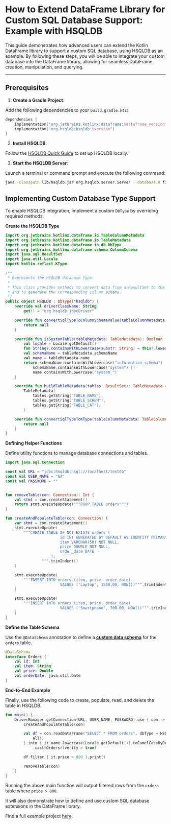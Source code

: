 [//]: # (title: How to Extend DataFrame Library for Custom SQL Database Support: Example with HSQLDB)

# How to Extend DataFrame Library for Custom SQL Database Support: Example with HSQLDB

This guide demonstrates how advanced users can extend the Kotlin DataFrame library to support a custom SQL database, using HSQLDB as an example. By following these steps, you will be able to integrate your custom database into the DataFrame library, allowing for seamless DataFrame creation, manipulation, and querying.

---

## Prerequisites

1. **Create a Gradle Project**:  

Add the following dependencies to your `build.gradle.kts`:

```kotlin
dependencies {
    implementation("org.jetbrains.kotlinx:dataframe:$dataframe_version")
    implementation("org.hsqldb:hsqldb:$version")
}
```

2. **Install HSQLDB**:

Follow the [HSQLDB Quick Guide](https://www.tutorialspoint.com/hsqldb/hsqldb_quick_guide.htm) to set up HSQLDB locally.

3. **Start the HSQLDB Server**:

Launch a terminal or command prompt and execute the following command:

```bash
java -classpath lib/hsqldb.jar org.hsqldb.server.Server --database.0 file:hsqldb/demodb --dbname.0 testdb
```

## Implementing Custom Database Type Support

To enable HSQLDB integration, implement a custom `DbType` by overriding required methods.


**Create the HSQLDB Type**

```kotlin
import org.jetbrains.kotlinx.dataframe.io.TableColumnMetadata
import org.jetbrains.kotlinx.dataframe.io.TableMetadata
import org.jetbrains.kotlinx.dataframe.io.db.DbType
import org.jetbrains.kotlinx.dataframe.schema.ColumnSchema
import java.sql.ResultSet
import java.util.Locale
import kotlin.reflect.KType

/**
 * Represents the HSQLDB database type.
 *
 * This class provides methods to convert data from a ResultSet to the appropriate type for HSQLDB,
 * and to generate the corresponding column schema.
 */
public object HSQLDB : DbType("hsqldb") {
    override val driverClassName: String
        get() = "org.hsqldb.jdbcDriver"

    override fun convertSqlTypeToColumnSchemaValue(tableColumnMetadata: TableColumnMetadata): ColumnSchema? {
        return null
    }

    override fun isSystemTable(tableMetadata: TableMetadata): Boolean {
        val locale = Locale.getDefault()
        fun String?.containsWithLowercase(substr: String) = this?.lowercase(locale)?.contains(substr) == true
        val schemaName = tableMetadata.schemaName
        val name = tableMetadata.name
        return schemaName.containsWithLowercase("information_schema") ||
            schemaName.containsWithLowercase("system") ||
            name.containsWithLowercase("system_")
    }

    override fun buildTableMetadata(tables: ResultSet): TableMetadata =
        TableMetadata(
            tables.getString("TABLE_NAME"),
            tables.getString("TABLE_SCHEM"),
            tables.getString("TABLE_CAT"),
        )

    override fun convertSqlTypeToKType(tableColumnMetadata: TableColumnMetadata): KType? {
        return null
    }
}
```

**Defining Helper Functions**

Define utility functions to manage database connections and tables.

```kotlin
import java.sql.Connection

const val URL = "jdbc:hsqldb:hsql://localhost/testdb"
const val USER_NAME = "SA"
const val PASSWORD = ""


fun removeTable(con: Connection): Int {
    val stmt = con.createStatement()
    return stmt.executeUpdate("""DROP TABLE orders""")
}

fun createAndPopulateTable(con: Connection) {
    var stmt = con.createStatement()
    stmt.executeUpdate(
        """CREATE TABLE IF NOT EXISTS orders (
                        id INT GENERATED BY DEFAULT AS IDENTITY PRIMARY KEY,
                        item VARCHAR(50) NOT NULL,
                        price DOUBLE NOT NULL,
                        order_date DATE
                    );
                """.trimIndent()
    )

    stmt.executeUpdate(
        """INSERT INTO orders (item, price, order_date) 
                        VALUES ('Laptop', 1500.00, NOW())""".trimIndent()
    )

    stmt.executeUpdate(
        """INSERT INTO orders (item, price, order_date) 
                        VALUES ('Smartphone', 700.00, NOW())""".trimIndent()
    )
}
```

**Define the Table Schema**

Use the `@DataSchema` annotation to define a [**custom data schema**](schemasCustom.md) for the `orders` table.

```kotlin
@DataSchema
interface Orders {
    val id: Int
    val item: String
    val price: Double
    val orderDate: java.util.Date
}
```

**End-to-End Example**

Finally, use the following code to create, populate, read, and delete the table in HSQLDB.

```kotlin
fun main() {
    DriverManager.getConnection(URL, USER_NAME, PASSWORD).use { con ->
        createAndPopulateTable(con)

        val df = con.readDataFrame("SELECT * FROM orders", dbType = HSQLDB).rename {
            all()
        }.into { it.name.lowercase(Locale.getDefault()).toCamelCaseByDelimiters(DELIMITERS_REGEX) }
            .cast<Orders>(verify = true)

        df.filter { it.price > 800 }.print()

        removeTable(con)
    }
}
```

Running the above main function will output filtered rows from the `orders` table where `price > 800`. 

It will also demonstrate how to define and use custom SQL database extensions in the DataFrame library.

Find a full example project [here](https://github.com/zaleslaw/KotlinDataFrame-SQL-Examples/tree/master/src/main/kotlin/customdb).

